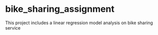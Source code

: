 # bike_sharing_assignment
This project includes a linear regression model analysis on bike sharing service